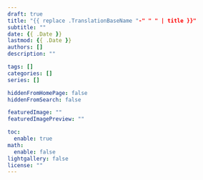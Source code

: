 ```yaml
---
draft: true
title: "{{ replace .TranslationBaseName "-" " " | title }}"
subtitle: ""
date: {{ .Date }}
lastmod: {{ .Date }}
authors: []
description: ""

tags: []
categories: []
series: []

hiddenFromHomePage: false
hiddenFromSearch: false

featuredImage: ""
featuredImagePreview: ""

toc:
  enable: true
math:
  enable: false
lightgallery: false
license: ""
---
```


